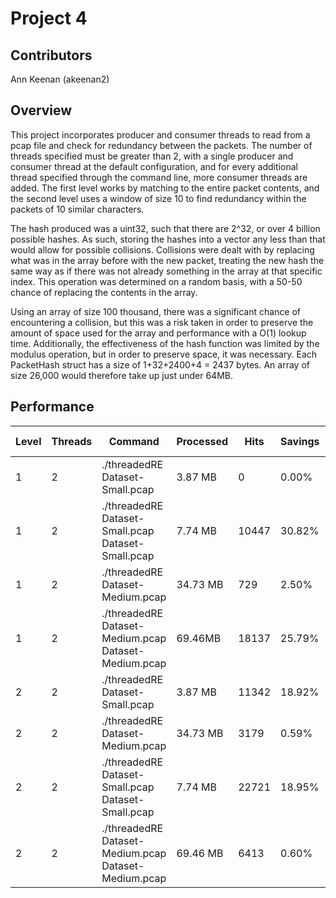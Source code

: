 # Project 4

## Contributors

Ann Keenan (akeenan2)

## Overview

This project incorporates producer and consumer threads to read from a pcap
file and check for redundancy between the packets. The number of threads
specified must be greater than 2, with a single producer and consumer thread at
the default configuration, and for every additional thread specified through
the command line, more consumer threads are added. The first level works by
matching to the entire packet contents, and the second level uses a window of
size 10 to find redundancy within the packets of 10 similar characters.

The hash produced was a uint32, such that there are 2^32, or over 4 billion
possible hashes. As such, storing the hashes into a vector any less than that
would allow for possible collisions. Collisions were dealt with by replacing
what was in the array before with the new packet, treating the new hash the
same way as if there was not already something in the array at that specific
index. This operation was determined on a random basis, with a 50-50 chance of
replacing the contents in the array.

Using an array of size 100 thousand, there was a significant chance of
encountering a collision, but this was a risk taken in order to preserve the
amount of space used for the array and performance with a O(1) lookup time.
Additionally, the effectiveness of the hash function was limited by the
modulus operation, but in order to preserve space, it was necessary. Each
PacketHash struct has a size of 1+32+2400+4 = 2437 bytes. An array of size
26,000 would therefore take up just under 64MB.

## Performance

Level | Threads | Command | Processed | Hits | Savings | Elapsed Time
--- | --- | --- | --- | --- | --- | ---
1 | 2 | ./threadedRE Dataset-Small.pcap | 3.87 MB | 0 | 0.00% | 0.15s
1 | 2 | ./threadedRE Dataset-Small.pcap Dataset-Small.pcap | 7.74 MB | 10447 | 30.82% | 0.28s
1 | 2 | ./threadedRE Dataset-Medium.pcap | 34.73 MB | 729 | 2.50% | 0.47s
1 | 2 | ./threadedRE Dataset-Medium.pcap Dataset-Medium.pcap | 69.46MB | 18137 | 25.79% | 0.97s
2 | 2 | ./threadedRE Dataset-Small.pcap | 3.87 MB | 11342 | 18.92% | 1.02s
2 | 2 | ./threadedRE Dataset-Medium.pcap | 34.73 MB | 3179 | 0.59% | 18.10s
2 | 2 | ./threadedRE Dataset-Small.pcap Dataset-Small.pcap | 7.74 MB | 22721 | 18.95% | 2.06s
2 | 2 | ./threadedRE Dataset-Medium.pcap Dataset-Medium.pcap | 69.46 MB | 6413 | 0.60% | 36.06s
